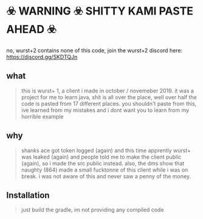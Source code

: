 # ☣️ WARNING ☣️ SHITTY KAMI PASTE AHEAD ☣️

no, wurst+2 contains none of this code, join the wurst+2 discord here: https://discord.gg/SKDTQJn

## what

> this is wurst+ 1, a client i made in october / novemeber 2019.
> it was a project for me to learn java, shit is all over the place, well over half the code is pasted from 17 different places.
> you shouldn't paste from this, ive learned from my mistakes and i dont want you to learn from my horrible example

## why

> shanks ace got token logged (again) and this time apprently wurst+ was leaked (again) and people told me to make the client public (again), so i made the src public instead.
> also, the dms show that naughty (864) made a small fucktonne of this client while i was on break. i was not aware of this and never saw a penny of the money.

## Installation

> just build the gradle, im not providing any compiled code
